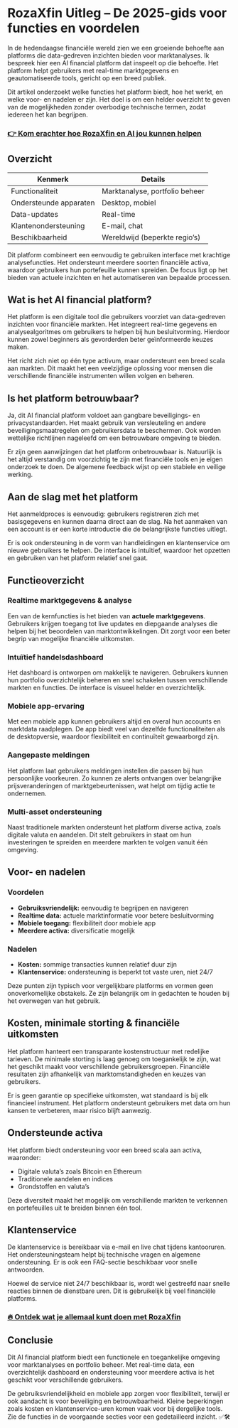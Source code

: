 # RozaXfin Uitleg – De 2025-gids voor functies en voordelen
 

In de hedendaagse financiële wereld zien we een groeiende behoefte aan platforms die data-gedreven inzichten bieden voor marktanalyses. Ik bespreek hier een AI financial platform dat inspeelt op die behoefte. Het platform helpt gebruikers met real-time marktgegevens en geautomatiseerde tools, gericht op een breed publiek.

Dit artikel onderzoekt welke functies het platform biedt, hoe het werkt, en welke voor- en nadelen er zijn. Het doel is om een helder overzicht te geven van de mogelijkheden zonder overbodige technische termen, zodat iedereen het kan begrijpen.

### [👉 Kom erachter hoe RozaXfin en AI jou kunnen helpen](https://da.gd/Nad3BU)
## Overzicht

| Kenmerk                | Details                           |
|------------------------|---------------------------------|
| Functionaliteit         | Marktanalyse, portfolio beheer  |
| Ondersteunde apparaten  | Desktop, mobiel                  |
| Data-updates           | Real-time                       |
| Klantenondersteuning    | E-mail, chat                    |
| Beschikbaarheid        | Wereldwijd (beperkte regio’s)   |

Dit platform combineert een eenvoudig te gebruiken interface met krachtige analysefuncties. Het ondersteunt meerdere soorten financiële activa, waardoor gebruikers hun portefeuille kunnen spreiden. De focus ligt op het bieden van actuele inzichten en het automatiseren van bepaalde processen.

## Wat is het AI financial platform?

Het platform is een digitale tool die gebruikers voorziet van data-gedreven inzichten voor financiële markten. Het integreert real-time gegevens en analysealgoritmes om gebruikers te helpen bij hun besluitvorming. Hierdoor kunnen zowel beginners als gevorderden beter geïnformeerde keuzes maken.

Het richt zich niet op één type activum, maar ondersteunt een breed scala aan markten. Dit maakt het een veelzijdige oplossing voor mensen die verschillende financiële instrumenten willen volgen en beheren.

## Is het platform betrouwbaar?

Ja, dit AI financial platform voldoet aan gangbare beveiligings- en privacystandaarden. Het maakt gebruik van versleuteling en andere beveiligingsmaatregelen om gebruikersdata te beschermen. Ook worden wettelijke richtlijnen nageleefd om een betrouwbare omgeving te bieden.

Er zijn geen aanwijzingen dat het platform onbetrouwbaar is. Natuurlijk is het altijd verstandig om voorzichtig te zijn met financiële tools en je eigen onderzoek te doen. De algemene feedback wijst op een stabiele en veilige werking.

## Aan de slag met het platform

Het aanmeldproces is eenvoudig: gebruikers registreren zich met basisgegevens en kunnen daarna direct aan de slag. Na het aanmaken van een account is er een korte introductie die de belangrijkste functies uitlegt.

Er is ook ondersteuning in de vorm van handleidingen en klantenservice om nieuwe gebruikers te helpen. De interface is intuïtief, waardoor het opzetten en gebruiken van het platform relatief snel gaat.

## Functieoverzicht  

### Realtime marktgegevens & analyse  

Een van de kernfuncties is het bieden van **actuele marktgegevens**. Gebruikers krijgen toegang tot live updates en diepgaande analyses die helpen bij het beoordelen van marktontwikkelingen. Dit zorgt voor een beter begrip van mogelijke financiële uitkomsten.

### Intuïtief handelsdashboard  

Het dashboard is ontworpen om makkelijk te navigeren. Gebruikers kunnen hun portfolio overzichtelijk beheren en snel schakelen tussen verschillende markten en functies. De interface is visueel helder en overzichtelijk.

### Mobiele app-ervaring  

Met een mobiele app kunnen gebruikers altijd en overal hun accounts en marktdata raadplegen. De app biedt veel van dezelfde functionaliteiten als de desktopversie, waardoor flexibiliteit en continuïteit gewaarborgd zijn.

### Aangepaste meldingen  

Het platform laat gebruikers meldingen instellen die passen bij hun persoonlijke voorkeuren. Zo kunnen ze alerts ontvangen over belangrijke prijsveranderingen of marktgebeurtenissen, wat helpt om tijdig actie te ondernemen.

### Multi-asset ondersteuning  

Naast traditionele markten ondersteunt het platform diverse activa, zoals digitale valuta en aandelen. Dit stelt gebruikers in staat om hun investeringen te spreiden en meerdere markten te volgen vanuit één omgeving.

## Voor- en nadelen

### Voordelen  
- **Gebruiksvriendelijk:** eenvoudig te begrijpen en navigeren  
- **Realtime data:** actuele marktinformatie voor betere besluitvorming  
- **Mobiele toegang:** flexibiliteit door mobiele app  
- **Meerdere activa:** diversificatie mogelijk  

### Nadelen  
- **Kosten:** sommige transacties kunnen relatief duur zijn  
- **Klantenservice:** ondersteuning is beperkt tot vaste uren, niet 24/7  

Deze punten zijn typisch voor vergelijkbare platforms en vormen geen onoverkomelijke obstakels. Ze zijn belangrijk om in gedachten te houden bij het overwegen van het gebruik.

## Kosten, minimale storting & financiële uitkomsten

Het platform hanteert een transparante kostenstructuur met redelijke tarieven. De minimale storting is laag genoeg om toegankelijk te zijn, wat het geschikt maakt voor verschillende gebruikersgroepen. Financiële resultaten zijn afhankelijk van marktomstandigheden en keuzes van gebruikers.

Er is geen garantie op specifieke uitkomsten, wat standaard is bij elk financieel instrument. Het platform ondersteunt gebruikers met data om hun kansen te verbeteren, maar risico blijft aanwezig.

## Ondersteunde activa

Het platform biedt ondersteuning voor een breed scala aan activa, waaronder:  
- Digitale valuta’s zoals Bitcoin en Ethereum  
- Traditionele aandelen en indices  
- Grondstoffen en valuta’s  

Deze diversiteit maakt het mogelijk om verschillende markten te verkennen en portefeuilles uit te breiden binnen één tool.

## Klantenservice

De klantenservice is bereikbaar via e-mail en live chat tijdens kantooruren. Het ondersteuningsteam helpt bij technische vragen en algemene ondersteuning. Er is ook een FAQ-sectie beschikbaar voor snelle antwoorden.

Hoewel de service niet 24/7 beschikbaar is, wordt wel gestreefd naar snelle reacties binnen de dienstbare uren. Dit is gebruikelijk bij veel financiële platforms.

### [🔥 Ontdek wat je allemaal kunt doen met RozaXfin](https://da.gd/Nad3BU)
## Conclusie

Dit AI financial platform biedt een functionele en toegankelijke omgeving voor marktanalyses en portfolio beheer. Met real-time data, een overzichtelijk dashboard en ondersteuning voor meerdere activa is het geschikt voor verschillende gebruikers.

De gebruiksvriendelijkheid en mobiele app zorgen voor flexibiliteit, terwijl er ook aandacht is voor beveiliging en betrouwbaarheid. Kleine beperkingen zoals kosten en klantenservice-uren komen vaak voor bij dergelijke tools. Zie de functies in de voorgaande secties voor een gedetailleerd inzicht. ✅🛠️